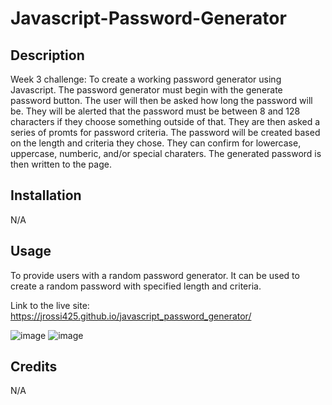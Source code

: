 # Javascript-Password-Generator

## Description

Week 3 challenge: To create a working password generator using Javascript. The password generator must begin with the generate password button. The user will then be asked how long the password will be. They will be alerted that the password must be between 8 and 128 characters if they choose something outside of that. They are then asked a series of promts for password criteria. The password will be created based on the length and criteria they chose. They can confirm for lowercase, uppercase, numberic, and/or special charaters. The generated password is then written to the page.

## Installation

N/A

## Usage

To provide users with a random password generator. It can be used to create a random password with specified length and criteria.

Link to the live site: https://jrossi425.github.io/javascript_password_generator/

![image](https://user-images.githubusercontent.com/123151991/221697115-c024181a-c56d-4286-bafc-e8b8560545c1.png)
![image](https://user-images.githubusercontent.com/123151991/221697177-7e747b33-f8e3-408c-8158-97e3fa7a7513.png)


## Credits

N/A

